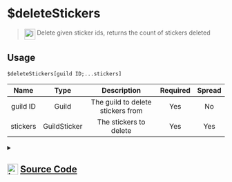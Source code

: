 # $deleteStickers
> <img align="top" src="https://upload.wikimedia.org/wikipedia/commons/thumb/e/e4/Infobox_info_icon.svg/160px-Infobox_info_icon.svg.png?20150409153300" alt="image" width="25" height="auto"> Delete given sticker ids, returns the count of stickers deleted
## Usage
```
$deleteStickers[guild ID;...stickers]
```
| Name | Type | Description | Required | Spread
| :---: | :---: | :---: | :---: | :---: |
guild ID | Guild | The guild to delete stickers from | Yes | No
stickers | GuildSticker | The stickers to delete | Yes | Yes
<details>
<summary>
    
## <img align="top" src="https://cdn4.iconfinder.com/data/icons/iconsimple-logotypes/512/github-512.png" alt="image" width="25" height="auto">  [Source Code](https://github.com/tryforge/ForgeScript-V2/blob/main/src/native/deleteStickers.ts)
    
</summary>
    
```ts
import { ArgType, NativeFunction, Return } from "../structures"
import noop from "../functions/noop"

export default new NativeFunction({
    name: "$deleteStickers",
    version: "1.0.0",
    brackets: true,
    unwrap: true,
    description: "Delete given sticker ids, returns the count of stickers deleted",
    args: [
        {
            name: "guild ID",
            description: "The guild to delete stickers from",
            rest: false,
            required: true,
            type: ArgType.Guild,
        },
        {
            name: "stickers",
            description: "The stickers to delete",
            rest: true,
            required: true,
            pointer: 0,
            type: ArgType.GuildSticker,
        },
    ],
    async execute(_, [, stickers]) {
        let count = 0
        for (let i = 0, len = stickers.length; i < len; i++) {
            const sticker = stickers[i]
            const success = await sticker.delete().catch(noop)
            if (success) count++
        }

        return Return.success(count)
    },
})

```
    
</details>